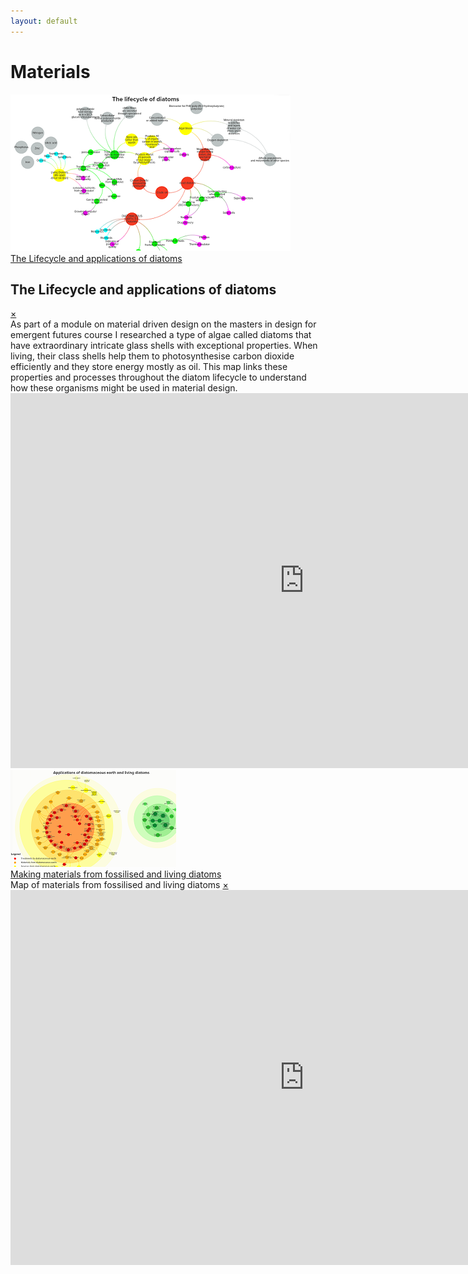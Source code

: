```yaml
---
layout: default
---
```


# Materials

<div class="containerx"><a href="#popup1"><img src="assets/lifecyclethumb.png" class="imagex"><div class="overlayx">The Lifecycle and applications of diatoms</div></a></div>

<div id="popup1" class="overlay">
<div class="popup">
  <h2>The Lifecycle and applications of diatoms</h2>
  <a class="close" href="#">&times;</a>
  <div class="content">
    As part of a module on material driven design on the masters in design for emergent futures course I researched a type of algae called diatoms that have extraordinary intricate glass shells with exceptional properties. When living, their class shells help them to photosynthesise carbon dioxide efficiently and they store energy mostly as oil. This map links these properties and processes throughout the diatom lifecycle to understand how these organisms might be used in material design.

  <iframe
    src="https://embed.kumu.io/e5c6952460b3a3fcef7a08c3d8b11a81"
    width="940" height="600" frameborder="0"></iframe>
</div>
</div>
</div>


<div class="containerx"><a href="#popup2"><img src="assets/dematerialsthumb.png" class="imagex"><div class="overlayx">Making materials from fossilised and living diatoms</div></a></div>

<div id="popup2" class="overlay">
<div class="popup">
  <hpopup>Map of materials from fossilised and living diatoms</hpopup>
  <a class="close" href="#">&times;</a>
  <div class="content">

<iframe
  src="https://embed.kumu.io/c3899a201f8e7b28eb10e7ca825ebe1f"
  width="940" height="600" frameborder="0"></iframe>

</div>
</div>
</div>
